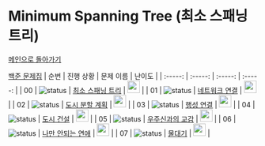 # Minimum Spanning Tree (최소 스패닝 트리)

[메인으로 돌아가기](https://github.com/tony9402/baekjoon)

[백준 문제집](https://www.acmicpc.net/workbook/view/7175)
|          순번     |       진행 상황         |        문제 이름         |         난이도          |
| :-----: | :-----: | :-----: | :-----: |
| 00 |  ![status][Done] | <a href="http://www.acmicpc.net/problem/1197" target="_blank">최소 스패닝 트리</a> | <img height="25px" width="25px" src="https://static.solved.ac/tier_small/12.svg"/> |
| 01 |  ![status][Done] | <a href="http://www.acmicpc.net/problem/1922" target="_blank">네트워크 연결</a> | <img height="25px" width="25px" src="https://static.solved.ac/tier_small/12.svg"/> |
| 02 |  ![status][Done] | <a href="http://www.acmicpc.net/problem/1647" target="_blank">도시 분할 계획</a> | <img height="25px" width="25px" src="https://static.solved.ac/tier_small/12.svg"/> |
| 03 |  ![status][Done] | <a href="http://www.acmicpc.net/problem/16398" target="_blank">행성 연결</a> | <img height="25px" width="25px" src="https://static.solved.ac/tier_small/12.svg"/> |
| 04 |  ![status][Done] | <a href="http://www.acmicpc.net/problem/21924" target="_blank">도시 건설</a> | <img height="25px" width="25px" src="https://static.solved.ac/tier_small/12.svg"/> |
| 05 |  ![status][ToDo] | <a href="http://www.acmicpc.net/problem/1774" target="_blank">우주신과의 교감</a> | <img height="25px" width="25px" src="https://static.solved.ac/tier_small/13.svg"/> |
| 06 |  ![status][ToDo] | <a href="http://www.acmicpc.net/problem/14621" target="_blank">나만 안되는 연애</a> | <img height="25px" width="25px" src="https://static.solved.ac/tier_small/13.svg"/> |
| 07 |  ![status][ToDo] | <a href="http://www.acmicpc.net/problem/1368" target="_blank">물대기</a> | <img height="25px" width="25px" src="https://static.solved.ac/tier_small/14.svg"/> |

[TODO]: https://img.shields.io/badge/-TODO-DFFD26
[DOING]: https://img.shields.io/badge/-DOING-31AE0F
[DONE]: https://img.shields.io/badge/-DONE-0885CC
